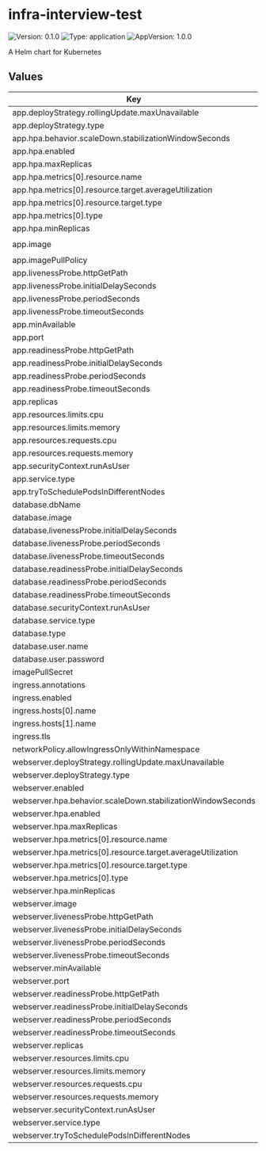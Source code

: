 # infra-interview-test

![Version: 0.1.0](https://img.shields.io/badge/Version-0.1.0-informational?style=flat-square) ![Type: application](https://img.shields.io/badge/Type-application-informational?style=flat-square) ![AppVersion: 1.0.0](https://img.shields.io/badge/AppVersion-1.0.0-informational?style=flat-square)

A Helm chart for Kubernetes

## Values

| Key | Type | Default | Description |
|-----|------|---------|-------------|
| app.deployStrategy.rollingUpdate.maxUnavailable | int | `1` |  |
| app.deployStrategy.type | string | `"RollingUpdate"` |  |
| app.hpa.behavior.scaleDown.stabilizationWindowSeconds | int | `180` |  |
| app.hpa.enabled | bool | `true` |  |
| app.hpa.maxReplicas | int | `6` |  |
| app.hpa.metrics[0].resource.name | string | `"cpu"` |  |
| app.hpa.metrics[0].resource.target.averageUtilization | int | `60` |  |
| app.hpa.metrics[0].resource.target.type | string | `"Utilization"` |  |
| app.hpa.metrics[0].type | string | `"Resource"` |  |
| app.hpa.minReplicas | int | `3` |  |
| app.image | string | `"talessrc/infrastructure-interview-app:1.0.0"` |  |
| app.imagePullPolicy | string | `"Always"` |  |
| app.livenessProbe.httpGetPath | string | `"/posts"` |  |
| app.livenessProbe.initialDelaySeconds | int | `40` |  |
| app.livenessProbe.periodSeconds | int | `10` |  |
| app.livenessProbe.timeoutSeconds | int | `2` |  |
| app.minAvailable | string | `"75%"` |  |
| app.port | int | `3000` |  |
| app.readinessProbe.httpGetPath | string | `"/posts"` |  |
| app.readinessProbe.initialDelaySeconds | int | `20` |  |
| app.readinessProbe.periodSeconds | int | `5` |  |
| app.readinessProbe.timeoutSeconds | int | `2` |  |
| app.replicas | int | `3` |  |
| app.resources.limits.cpu | string | `"0.6"` |  |
| app.resources.limits.memory | string | `"300Mi"` |  |
| app.resources.requests.cpu | string | `"0.3"` |  |
| app.resources.requests.memory | string | `"100Mi"` |  |
| app.securityContext.runAsUser | int | `100` |  |
| app.service.type | string | `"ClusterIP"` |  |
| app.tryToSchedulePodsInDifferentNodes | bool | `true` |  |
| database.dbName | string | `"interview"` |  |
| database.image | string | `"mariadb:5.5"` |  |
| database.livenessProbe.initialDelaySeconds | int | `20` |  |
| database.livenessProbe.periodSeconds | int | `10` |  |
| database.livenessProbe.timeoutSeconds | int | `5` |  |
| database.readinessProbe.initialDelaySeconds | int | `10` |  |
| database.readinessProbe.periodSeconds | int | `2` |  |
| database.readinessProbe.timeoutSeconds | int | `1` |  |
| database.securityContext.runAsUser | int | `999` |  |
| database.service.type | string | `"ClusterIP"` |  |
| database.type | string | `"mariadb"` |  |
| database.user.name | string | `"root"` |  |
| database.user.password | string | `"testpassword"` |  |
| imagePullSecret | string | `nil` |  |
| ingress.annotations | string | `nil` |  |
| ingress.enabled | bool | `true` |  |
| ingress.hosts[0].name | string | `"localhost"` |  |
| ingress.hosts[1].name | string | `"interview.local"` |  |
| ingress.tls | list | `[]` |  |
| networkPolicy.allowIngressOnlyWithinNamespace | bool | `true` |  |
| webserver.deployStrategy.rollingUpdate.maxUnavailable | int | `0` |  |
| webserver.deployStrategy.type | string | `"RollingUpdate"` |  |
| webserver.enabled | bool | `true` |  |
| webserver.hpa.behavior.scaleDown.stabilizationWindowSeconds | int | `180` |  |
| webserver.hpa.enabled | bool | `false` |  |
| webserver.hpa.maxReplicas | int | `3` |  |
| webserver.hpa.metrics[0].resource.name | string | `"cpu"` |  |
| webserver.hpa.metrics[0].resource.target.averageUtilization | int | `70` |  |
| webserver.hpa.metrics[0].resource.target.type | string | `"Utilization"` |  |
| webserver.hpa.metrics[0].type | string | `"Resource"` |  |
| webserver.hpa.minReplicas | int | `1` |  |
| webserver.image | string | `"nginx:1.25.3-alpine"` |  |
| webserver.livenessProbe.httpGetPath | string | `"/posts"` |  |
| webserver.livenessProbe.initialDelaySeconds | int | `30` |  |
| webserver.livenessProbe.periodSeconds | int | `10` |  |
| webserver.livenessProbe.timeoutSeconds | int | `5` |  |
| webserver.minAvailable | int | `1` |  |
| webserver.port | int | `80` |  |
| webserver.readinessProbe.httpGetPath | string | `"/posts"` |  |
| webserver.readinessProbe.initialDelaySeconds | int | `5` |  |
| webserver.readinessProbe.periodSeconds | int | `2` |  |
| webserver.readinessProbe.timeoutSeconds | int | `1` |  |
| webserver.replicas | int | `1` |  |
| webserver.resources.limits.cpu | string | `"0.3"` |  |
| webserver.resources.limits.memory | string | `"200Mi"` |  |
| webserver.resources.requests.cpu | string | `"0.15"` |  |
| webserver.resources.requests.memory | string | `"50Mi"` |  |
| webserver.securityContext.runAsUser | int | `0` |  |
| webserver.service.type | string | `"ClusterIP"` |  |
| webserver.tryToSchedulePodsInDifferentNodes | bool | `true` |  |

